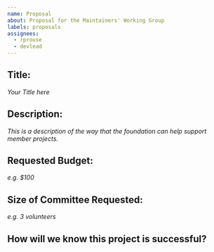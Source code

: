 ```yaml
---
name: Proposal
about: Proposal for the Maintainers' Working Group
labels: proposals
assignees:
  - rprouse
  - devlead 
---
```


## Title:
_Your Title here_

## Description:
_This is a description of the way that the foundation can help support member projects._

## Requested Budget:
_e.g. $100_

## Size of Committee Requested:
_e.g. 3 volunteers_

## How will we know this project is successful?

